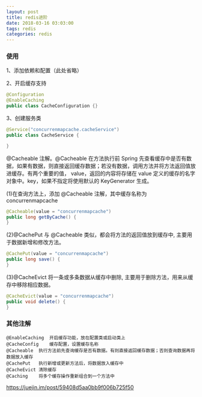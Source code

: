 ```yaml
---
layout: post
title: redis进阶
date: 2018-03-16 03:03:00
tags: redis
categories: redis
---
```


### 使用

1、添加依赖和配置（此处省略）

2、开启缓存支持

```JAVA
@Configuration
@EnableCaching
public class CacheConfiguration {}
```

3、创建服务类

```JAVA
@Service("concurrenmapcache.cacheService")
public class CacheService {

}
```

@Cacheable 注解。@Cacheable 在方法执行前 Spring 先查看缓存中是否有数据，如果有数据，则直接返回缓存数据；若没有数据，调用方法并将方法返回值放进缓存。有两个重要的值， value，返回的内容将存储在 value 定义的缓存的名字对象中。key，如果不指定将使用默认的 KeyGenerator 生成。

<!-- more -->

(1)在查询方法上，添加 @Cacheable 注解，其中缓存名称为 concurrenmapcache

```JAVA
@Cacheable(value = "concurrenmapcache")
public long getByCache() {
}
```

(2)@CachePut 与 @Cacheable 类似，都会将方法的返回值放到缓存中, 主要用于数据新增和修改方法。

```JAVA
@CachePut(value = "concurrenmapcache")
public long save() {
}
```

(3)@CacheEvict 将一条或多条数据从缓存中删除, 主要用于删除方法，用来从缓存中移除相应数据。

```JAVA
@CacheEvict(value = "concurrenmapcache")
public void delete() {
}
```

### 其他注解

```
@EnableCaching	开启缓存功能，放在配置类或启动类上
@CacheConfig	缓存配置，设置缓存名称
@Cacheable	执行方法前先查询缓存是否有数据。有则直接返回缓存数据；否则查询数据再将数据放入缓存
@CachePut	执行新增或更新方法后，将数据放入缓存中
@CacheEvict	清除缓存
@Caching	将多个缓存操作重新组合到一个方法中
```

https://juejin.im/post/59408d5aa0bb9f006b725f50